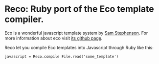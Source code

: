 Reco: Ruby port of the Eco template compiler.
=============================================

Eco is a wonderful javascript template system by [Sam Stephenson](http://twitter.com/sstephenson/). For more information about eco visit [its github page](https://github.com/sstephenson/eco).

Reco let you compile Eco templates into Javascript through Ruby like this:

    javascript = Reco.compile File.read('some_template')
